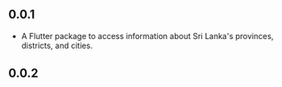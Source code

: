 ## 0.0.1

* A Flutter package to access information about Sri Lanka's provinces, districts, and cities.

## 0.0.2

